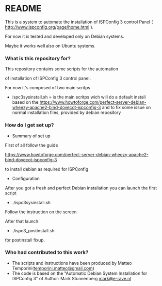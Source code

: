 # README #

This is a system to automate the installation of ISPConfig 3 
control Panel ( http://www.ispconfig.org/page/home.html ).

For now it is tested and developed only on Debian systems.

Maybe it works well also on Ubuntu systems.

### What is this repository for? ###

This repository contains some scripts for the automation

of installation of ISPConfig 3 control panel.

For now it's composed of two main scritps

- ispc3sysinstall.sh = is the main scritps wich will do a default install
		       based on the https://www.howtoforge.com/perfect-server-debian-wheezy-apache2-bind-dovecot-ispconfig-3
                       and to fix some issue on normal installation files, provided by debian repository

### How do I get set up? ###

* Summary of set up

First of all follow the guide 

https://www.howtoforge.com/perfect-server-debian-wheezy-apache2-bind-dovecot-ispconfig-3

to install debian as required for ISPConfig

* Configuration

After you got a fresh and perfect Debian installation you can launch the first script

- ./ispc3sysinstall.sh

Follow the instruction on the screen

After that launch 

- ./ispc3_postinstall.sh 

for postinstall fixup.

### Who had contributed to this work? ###

* The scripts and instructions have been produced by Matteo Temporini(<temporini.matteo@gmail.com>)
* The code is based on the "Automatic Debian System Installation for ISPConfig 3" of Author: Mark Stunnenberg <mark@e-rave.nl>
